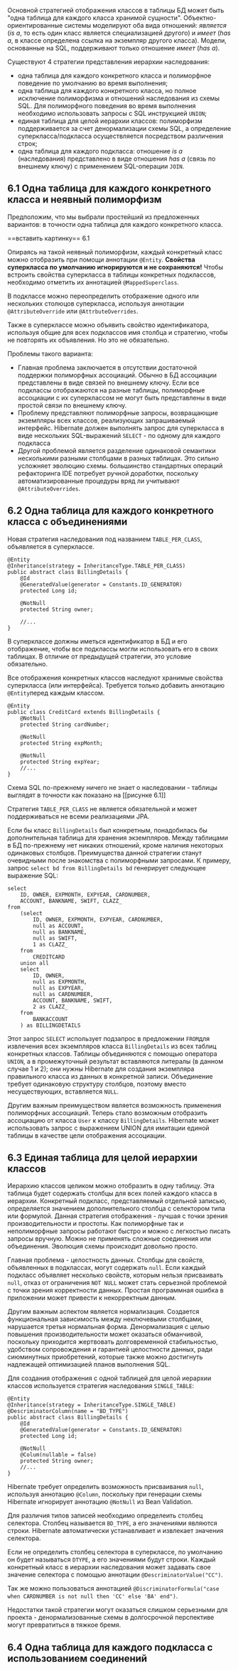 Основной стратегией отображения классов в таблицы БД может быть "одна таблица для каждого класса хранимой сущности". 
Объектно-ориентированные системы моделируют оба вида отношений: *является* (*is a*, то есть один класс является специализацией другого) и *имеет* (*has a*, в классе определена ссылка на экземпляр другого класса). Модели, основанные на SQL, поддерживают только отношение *имеет* (*has a*).

Существуют 4 стратегии представления иерархии наследования:
- одна таблица для каждого конкретного класса и полиморфное поведение по умолчанию во время выполнения;
- одна таблица для каждого конкретного класса, но полное исключение полиморфизма и отношений наследования из схемы SQL. Для полиморфного поведения во время выполнения необходимо использовать запросы с SQL инструкцией `UNION`;
- единая таблица для целой иерархии классов: полиморфизм поддерживается за счет денормализации схемы SQL, а определение суперкласса/подкласса осуществляется посредством различения строк;
- одна таблица для каждого подкласса: отношение *is a* (наследования) представлено в виде отношения *has a* (связь по внешнему ключу) с применением SQL-операции `JOIN`.

## 6.1 Одна таблица для каждого конкретного класса и неявный полиморфизм

Предположим, что мы выбрали простейший из предложенных вариантов: в точности одна таблица для каждого конкретного класса.

==вставить картинку== 6.1

Опираясь на такой неявный полиморфизм, каждый конкретный класс можно отобразить при помощи аннотации `@Entity`. **Свойства суперкласса по умолчанию игнорируются и не сохраняются!** Чтобы встроить свойства суперкласса в таблицы конкретных подклассов, необходимо отметить их аннотацией `@MappedSuperclass`.

В подклассе можно переопределить отображение одного или нескольких столюцов суперкласса, используя аннотации `@AttributeOverride` или `@AttrbuteOverrides`.

Также в суперклассе можно объявить свойство идентификатора, используя общие для всех подклассов имя столбца и стратегию, чтобы не повторять их объявления. Но это не обязательно.

Проблемы такого варианта:
- Главная проблема заключается в отсутствии достаточной поддержки полиморфных ассоциаций. Обычно в БД ассоциации представлены в виде связей по внешнему ключу. Если все подклассы отображаются на разные таблицы, полиморфные ассоциации с их суперклассом не могут быть представлены в виде простой связи по внешнему ключу.
- Проблему представляют полиморфные запросы, возвращающие экземпляры всех классов, реализующих запрашиваемый интерфейс. Hibernate должен выполнять запрос для суперкласса в виде нескольких SQL-выражений `SELECT` - по одному для каждого подкласса
- Другой проблемой является разделение одинаковой семантики несколькими разными столбцами в разных таблицах. Это сильно усложняет эволюцию схемы. большинство стандартных операций рефакторинга IDE потребует ручной доработки, поскольку автоматизированные процедуры вряд ли учитывают `@AttributeOverrides`.

## 6.2 Одна таблица для каждого конкретного класса с объединениями

Новая стратегия наследования под названием `TABLE_PER_CLASS`, объявляется в суперклассе.
```
@Entity
@Inheritance(strategy = InheritanceType.TABLE_PER_CLASS)
public abstract class BillingDetails {
	@Id
	@GeneratedValue(generator = Constants.ID_GENERATOR)
	protected Long id;
	
	@NotNull
	protected String owner;
	
	//...
}
```
В суперклассе должны иметься идентификатор в БД и его отображение, чтобы все подклассы могли использовать его в своих таблицах. В отличие от предыдущей стратегии, это условие обязательно. 

Все отображения конкретных классов наследуют хранимые свойства суперкласса (или интерфейса). Требуется только добавить аннотацию `@Entity`перед каждым классом.

```
@Entity
public class CreditCard extends BillingDetails {
	@NotNull
	protected String cardNumber;
	
	@NotNull
	protected String expMonth;
	
	@NotNull
	protected String expYear;
	//...
}
```

Схема SQL по-прежнему ничего не знает о наследовании - таблицы выглядят в точности как показано на [[рисунке 6.1]]

Стратегия `TABLE_PER_CLASS` не является обязательной и может поддерживаться не всеми реализациями JPA.

Если бы класс `BillingDetails` был конкретным, понадобилась бы дополнительная таблица для хранения экземпляров. Между таблицами в БД по-прежнему нет никаких отношений, кроме наличия некоторых одинаковых столбцов.
Преимущества данной стратегии станут очевидными после знакомства с полиморфными запросами. К примеру, запрос `select bd from BillingDetails bd` генерирует следующее выражение SQL:
```
select 
	ID, OWNER, EXPMONTH, EXPYEAR, CARDNUMBER, 
	ACCOUNT, BANKNAME, SWIFT, CLAZZ_
from 
	(select
		ID, OWNER, EXPMONTH, EXPYEAR, CARDNUMBER,
		null as ACCOUNT,
		null as BANKNAME,
		null as SWIFT,
		1 as CLAZZ_
	from
		CREDITCARD
	union all
	select
		ID, OWNER, 
		null as EXPMONTH, 
		null as EXPYEAR, 
		null as CARDNUMBER,
		ACCOUNT, BANKNAME, SWIFT,
		2 as CLAZZ_
	from
		BANKACCOUNT
	) as BILLINGDETAILS
```

Этот запрос `SELECT` использует подзапрос в предложении `FROM`для извлечения всех экземпляров класса `BillingDetails` из всех таблиц конкретных классов. Таблицы объединяются с помощью оператора `UNION`, а в промежуточный результат вставляются литералы (в данном случае 1 и 2); они нужны Hibernate для создания экземпляра правильного класса из данных в конкретной записи.
Объединение требует одинаковую структуру столбцов, поэтому вместо несуществующих, вставляется `NULL`.

Другим важным преимуществом является возможность применения полиморфных ассоциаций. Теперь стало возможным отобразить ассоциацию от класса `User` к классу `BillingDetails`. 
Hibernate может использовать запрос с выражением UNION для имитации единой таблицы в качестве цели отображения ассоциации.

## 6.3 Единая таблица для целой иерархии классов

Иерархию классов целиком можно отобразить в одну таблицу. Эта таблица будет содержать столбцы для всех полей каждого класса в иерархии. Конкретный подкласс, представляемый отдельной записью, определяется значением дополнительного столбца с селектором типа или формулой.
Данная стратегия отображения - лучшая с точки зрения производительности и простоты. Как полиморфные так и неполиморфные запросы работают быстро и можно с легкостью писать запросы вручную. Можно не применять сложные соединения или объединения. Эволюция схемы происходит довольно просто.

Главная проблема - целостность данных. Столбцы для свойств, объявленных в подклассах, могут содержать `null`. Если каждый подкласс объявляет несколько свойств, которым нельзя присваивать `null`, отказ от ограничения `NOT NULL` может стать серьезной проблемой с точки зрения корректности данных. Простая программная ошибка в приложении может привести к некорректным данным.

Другим важным аспектом является нормализация. Создается функциональная зависимость между неключевыми столбцами, нарушается третья нормальная форма.
Денормализация с целью повышения производительности может оказаться обманчивой, поскольку приходится жертвовать долговременной стабильностью, удобством сопровождения и гарантией целостности данных, ради сиюминутных приобретений, которые также можно достигнуть надлежащей оптимизацией планов выполнения SQL.

Для создания отображения с одной таблицей для целой иерархии классов используется стратегия наследования `SINGLE_TABLE`:
```
@Entity
@Inheritance(strategy = InheritanceType.SINGLE_TABLE)
@DescriminatorColumn(name = "BD_TYPE")
public abstract class BillingDetails {
	@Id
	@GeneratedValue(generator = Constants.ID_GENERATOR)
	protected Long id;
	
	@NotNull
	@Colum(nullable = false)
	protected String owner;
	//...
}
```

Hibernate требует определить возможность присваивания `null`, используя аннотацию `@Column`, поскольку при генерации схемы Hibernate игнорирует аннотацию `@NotNull` из Bean Validation.

Для различия типов записей необходимо определеить столбец селектора. Столбец называется `BD_TYPE`, а его значениями являются строки. Hibernate автоматически устанавливает и извлекает значения селектора.

Если не определить столбец селектора в суперклассе, по умолчанию он будет называться `DTYPE`, а его значениями будут строки. Каждый конкретный класс в иерархии наследования может задавать свое значение селектора с помощью аннотации `@DescriminatorValue("CC")`. 

Так же можно пользоваться аннотацией `@DiscriminatorFormula("case when CARDNUMBER is not null then 'CC' else 'BA' end")`.

Недостатки такой стратегии могут оказаться слишком серьезными для проекта - денормализованные схемы в долгосрочной перспективе могут превратиться в тяжкое бремя.

## 6.4 Одна таблица для каждого подкласса с использованием соединений

